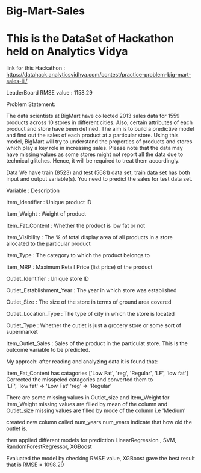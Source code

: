 # Big-Mart-Sales
# This is the DataSet of Hackathon held on Analytics Vidya 
link for this Hackathon : https://datahack.analyticsvidhya.com/contest/practice-problem-big-mart-sales-iii/

LeaderBoard RMSE value : 1158.29

Problem Statement:

The data scientists at BigMart have collected 2013 sales data for 1559 products across 10 stores in different cities. 
Also, certain attributes of each product and store have been defined. 
The aim is to build a predictive model and find out the sales of each product at a particular store.
Using this model, BigMart will try to understand the properties of products and stores which play a key role in increasing sales.
Please note that the data may have missing values as some stores might not report all the data due to technical glitches. 
Hence, it will be required to treat them accordingly.

Data
We have train (8523) and test (5681) data set, train data set has both input and output variable(s). You need to predict the sales for test data set.

Variable :  Description

Item_Identifier :  Unique product ID

Item_Weight :  Weight of product

Item_Fat_Content : Whether the product is low fat or not

Item_Visibility : The % of total display area of all products in a store allocated to the particular product

Item_Type : The category to which the product belongs to

Item_MRP : Maximum Retail Price (list price) of the product

Outlet_Identifier : Unique store ID

Outlet_Establishment_Year : The year in which store was established

Outlet_Size : The size of the store in terms of ground area covered

Outlet_Location_Type : The type of city in which the store is located

Outlet_Type : Whether the outlet is just a grocery store or some sort of supermarket

Item_Outlet_Sales : Sales of the product in the particulat store. This is the outcome variable to be predicted.

My approch:
after reading and analyzing data it is found that:

Item_Fat_Content has catagories ['Low Fat', 'reg', 'Regular', 'LF', 'low fat'] 
Corrected the misspeled catagories and converted them to  
'LF', 'low fat' => 'Low Fat'
'reg' => 'Regular'

There are some missing values in Outlet_size and Item_Weight
for  Item_Weight missing values are filled by mean of the column
and Outlet_size missing values are filled by mode of the column i.e 'Medium'

created new column called num_years
num_years indicate that how old the outlet is.

then applied different models for prediction
LinearRegression , SVM, RandomForestRegressor, XGBoost

Evaluated the model by checking RMSE value,
XGBoost gave the best result
that is RMSE = 1098.29


